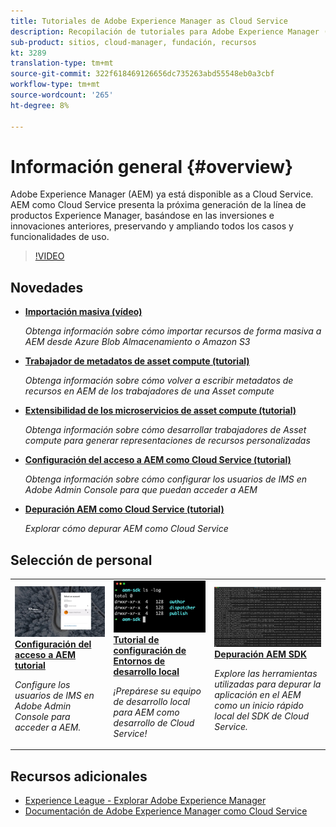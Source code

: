 ```yaml
---
title: Tutoriales de Adobe Experience Manager as Cloud Service
description: Recopilación de tutoriales para Adobe Experience Manager (AEM) como Cloud Service
sub-product: sitios, cloud-manager, fundación, recursos
kt: 3289
translation-type: tm+mt
source-git-commit: 322f618469126656dc735263abd55548eb0a3cbf
workflow-type: tm+mt
source-wordcount: '265'
ht-degree: 8%

---
```



# Información general {#overview}

Adobe Experience Manager (AEM) ya está disponible as a Cloud Service. AEM como Cloud Service presenta la próxima generación de la línea de productos Experience Manager, basándose en las inversiones e innovaciones anteriores, preservando y ampliando todos los casos y funcionalidades de uso.

>[!VIDEO](https://video.tv.adobe.com/v/31085/?quality=12&learn=on)

## Novedades

* **[Importación masiva (vídeo)](./migration/bulk-import.md)**

   *Obtenga información sobre cómo importar recursos de forma masiva a AEM desde Azure Blob Almacenamiento o Amazon S3*

* **[Trabajador de metadatos de asset compute (tutorial)](./asset-compute/advanced/metadata.md)**

   *Obtenga información sobre cómo volver a escribir metadatos de recursos en AEM de los trabajadores de una Asset compute*

* **[Extensibilidad de los microservicios de asset compute (tutorial)](./asset-compute/overview.md)**

   *Obtenga información sobre cómo desarrollar trabajadores de Asset compute para generar representaciones de recursos personalizadas*

* **[Configuración del acceso a AEM como Cloud Service (tutorial)](./accessing/overview.md)**

   *Obtenga información sobre cómo configurar los usuarios de IMS en Adobe Admin Console para que puedan acceder a AEM*

* **[Depuración AEM como Cloud Service (tutorial)](./debugging/cloud-service/overview.md)**

   *Explorar cómo depurar AEM como Cloud Service*

## Selección de personal

<table>
   <td>
      <a href="./accessing/overview.md">
      <img alt="Configuración del acceso a AEM como Cloud Service" src="./assets/overview/staff-pick__accessing.png"/>
      </a>
      <div>
         <a href="./accessing/overview.md">
         <strong>Configuración del acceso a AEM tutorial</strong>
         </a>
      </div>
      <p>
         <em>Configure los usuarios de IMS en Adobe Admin Console para acceder a AEM.</em>
      <p>
   </td>   
   <td>
      <a href="./local-development-environment/overview.md">
      <img alt="Tutorial de configuración de Entornos de desarrollo local" src="./assets/overview/staff-pick__local-development-environment-set-up.png"/>
      </a>
      <div>
         <a href="./local-development-environment/overview.md">
         <strong>Tutorial de configuración de Entornos de desarrollo local</strong>
         </a>
      </div>
      <p>
         <em>¡Prepárese su equipo de desarrollo local para AEM como desarrollo de Cloud Service!</em>
      <p>
   </td>   
   <td>
      <a href="./debugging/aem-sdk-local-quickstart/overview.md">
      <img alt="Depuración del inicio rápido local AEM SDK" src="./assets/overview/staff-pick__debugging.png"/>
      </a>
      <div>
         <a href="./debugging/aem-sdk-local-quickstart/overview.md">
         <strong>Depuración AEM SDK</strong>
         </a>
      </div>
      <p>
         <em>Explore las herramientas utilizadas para depurar la aplicación en el AEM como un inicio rápido local del SDK de Cloud Service.</em>
      <p>
   </td>
</table>

## Recursos adicionales

* [Experience League - Explorar Adobe Experience Manager](https://experienceleague.adobe.com/#recommended/solutions/experience-manager)
* [Documentación de Adobe Experience Manager como Cloud Service](https://docs.adobe.com/content/help/en/experience-manager-cloud-service/landing/home.html)
